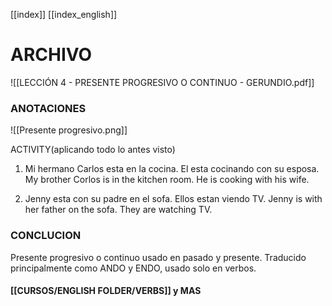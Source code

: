 [[index]]
[[index_english]]


# ARCHIVO

![[LECCIÓN 4 - PRESENTE PROGRESIVO O CONTINUO - GERUNDIO.pdf]]

### ANOTACIONES

![[Presente progresivo.png]]

ACTIVITY(aplicando todo lo antes visto)
1. Mi hermano Carlos esta en la cocina. El esta cocinando con su esposa.
My brother Corlos is in the kitchen room. He is cooking with his wife.

2. Jenny esta con su padre en el sofa. Ellos estan viendo TV.
Jenny is with her father on the sofa. They are watching TV.

### CONCLUCION

Presente progresivo o continuo usado en pasado y presente. Traducido principalmente como ANDO y ENDO, usado solo en verbos.

#### [[CURSOS/ENGLISH FOLDER/VERBS]] y MAS


















